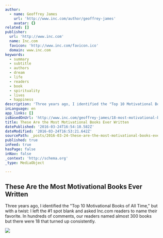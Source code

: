 ```yaml
---
author:
  - name: Geoffrey James
    url: 'http://www.inc.com/author/geoffrey-james'
    avatar: {}
related: []
publisher:
  url: 'http://www.inc.com'
  name: Inc.com
  favicon: 'http://www.inc.com/favicon.ico'
  domain: www.inc.com
keywords:
  - summary
  - subtitle
  - authors
  - dream
  - life
  - readers
  - book
  - spirituality
  - lives
  - happiness
description: 'Three years ago, I identified the "Top 10 Motivational Books of All Time," but with a twist: I left the #1 spot blank and asked Inc.com readers to name their favorite. In hundreds of comments, our readers named almost 300 books but there were 18 that turned up consistently.'
inLanguage: en
app_links: []
isBasedOnUrl: 'http://www.inc.com/geoffrey-james/18-most-motivational-books-ever-written.html?cid=sf01002&sr_share=facebook'
title: These Are the Most Motivational Books Ever Written
datePublished: '2016-03-24T16:54:10.582Z'
dateModified: '2016-03-24T16:53:21.642Z'
sourcePath: _posts/2016-03-24-these-are-the-most-motivational-books-ever-written.md
published: true
inFeed: true
hasPage: false
inNav: false
_context: 'http://schema.org'
_type: MediaObject

---
```

<article style=""><h1>These Are the Most Motivational Books Ever Written</h1><p>Three years ago, I identified the "Top 10 Motivational Books of All Time," but with a twist: I left the #1 spot blank and asked Inc.com readers to name their favorite. In hundreds of comments, our readers named almost 300 books but there were 18 that turned up consistently.</p><img src="http://images.inc.com/uploaded_files/image/970x450/getty_453318047_2000133320009280174_85513.jpg" /></article>